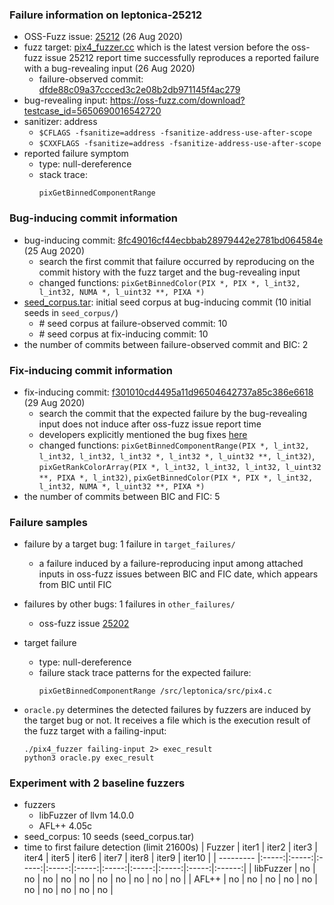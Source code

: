 ### Failure information on leptonica-25212
- OSS-Fuzz issue: [25212](https://bugs.chromium.org/p/oss-fuzz/issues/detail?id=25212) (26 Aug 2020) 
- fuzz target: [pix4_fuzzer.cc](https://github.com/DanBloomberg/leptonica/blob/dfde88c09a37ccced3c2e08b2db971145f4ac279/prog/fuzzing/pix4_fuzzer.cc) which is the latest version before the oss-fuzz issue 25212 report time successfully reproduces a reported failure with a bug-revealing input (26 Aug 2020)
    - failure-observed commit: [dfde88c09a37ccced3c2e08b2db971145f4ac279](https://github.com/DanBloomberg/leptonica/commit/dfde88c09a37ccced3c2e08b2db971145f4ac279) 
- bug-revealing input: https://oss-fuzz.com/download?testcase_id=5650690016542720
- sanitizer: address
    - `$CFLAGS -fsanitize=address -fsanitize-address-use-after-scope`
    - `$CXXFLAGS -fsanitize=address -fsanitize-address-use-after-scope`
- reported failure symptom 
    - type: null-dereference  
    - stack trace:  
		```
		pixGetBinnedComponentRange
		```

### Bug-inducing commit information
- bug-inducing commit: [8fc49016cf44ecbbab28979442e2781bd064584e](https://github.com/DanBloomberg/leptonica/commit/8fc49016cf44ecbbab28979442e2781bd064584e) (25 Aug 2020)
    - search the first commit that failure occurred by reproducing on the commit history with the fuzz target and the bug-revealing input
	- changed functions: `pixGetBinnedColor(PIX *, PIX *, l_int32, l_int32, NUMA *, l_uint32 **, PIXA *)`
- [seed_corpus.tar](https://drive.google.com/file/d/1l4r5b3JWadhv4rRJld9zz-z8wZJnYkrj/view?usp=share_link): initial seed corpus at bug-inducing commit (10 initial seeds in `seed_corpus/`)
	- \# seed corpus at failure-observed commit: 10 
	- \# seed corpus at fix-inducing commit: 10
- the number of commits between failure-observed commit and BIC: 2

### Fix-inducing commit information
- fix-inducing commit: [f301010cd4495a11d96504642737a85c386e6618](https://github.com/DanBloomberg/leptonica/commit/f301010cd4495a11d96504642737a85c386e6618) (29 Aug 2020)
    - search the commit that the expected failure by the bug-revealing input does not induce after oss-fuzz issue report time
	- developers explicitly mentioned the bug fixes [here](https://github.com/DanBloomberg/leptonica/commit/f301010cd4495a11d96504642737a85c386e6618)
	- changed functions: `pixGetBinnedComponentRange(PIX *, l_int32, l_int32, l_int32, l_int32 *, l_int32 *, l_uint32 **, l_int32)`, `pixGetRankColorArray(PIX *, l_int32, l_int32, l_int32, l_uint32 **, PIXA *, l_int32)`, `pixGetBinnedColor(PIX *, PIX *, l_int32, l_int32, NUMA *, l_uint32 **, PIXA *)`
- the number of commits between BIC and FIC: 5 

### Failure samples
- failure by a target bug: 1 failure in `target_failures/`
    - a failure induced by a failure-reproducing input among attached inputs in oss-fuzz issues between BIC and FIC date, which appears from BIC until FIC
- failures by other bugs: 1 failures in `other_failures/`
	- oss-fuzz issue [25202](https://bugs.chromium.org/p/oss-fuzz/issues/detail?id=25202)

- target failure 
    - type: null-dereference  
    - failure stack trace patterns for the expected failure:  
		```
		pixGetBinnedComponentRange /src/leptonica/src/pix4.c
		```

- `oracle.py` determines the detected failures by fuzzers are induced by the target bug or not. It receives a file which is the execution result of the fuzz target with a failing-input:  
	```
	./pix4_fuzzer failing-input 2> exec_result
	python3 oracle.py exec_result
	```

### Experiment with 2 baseline fuzzers 
- fuzzers
    - libFuzzer of llvm 14.0.0
    - AFL++ 4.05c
- seed_corpus: 10 seeds (seed_corpus.tar)
- time to first failure detection (limit 21600s)
    |   Fuzzer  | iter1 | iter2 | iter3 | iter4 | iter5 | iter6 | iter7 | iter8 | iter9 | iter10 |
    | --------- |:-----:|:-----:|:-----:|:-----:|:-----:|:-----:|:-----:|:-----:|:-----:|:------:|
    | libFuzzer |   no  |   no  |   no  |   no  |   no  |   no  |   no  |   no  |   no  |    no  |
    |   AFL++   |   no  |   no  |   no  |   no  |   no  |   no  |   no  |   no  |   no  |    no  |

